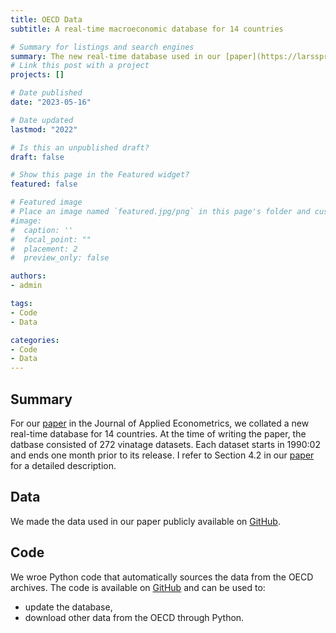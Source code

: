 ```yaml
---
title: OECD Data
subtitle: A real-time macroeconomic database for 14 countries

# Summary for listings and search engines
summary: The new real-time database used in our [paper](https://larsspreng.github.io/publication/fx_hmsu/) in the Journal of Applied Econometrics.
# Link this post with a project
projects: []

# Date published
date: "2023-05-16"

# Date updated
lastmod: "2022"

# Is this an unpublished draft?
draft: false

# Show this page in the Featured widget?
featured: false

# Featured image
# Place an image named `featured.jpg/png` in this page's folder and customize its options here.
#image:
#  caption: ''
#  focal_point: ""
#  placement: 2
#  preview_only: false

authors:
- admin

tags:
- Code
- Data

categories:
- Code
- Data
---
```


## Summary
For our [paper](https://larsspreng.github.io/publication/fx_hmsu/) in the Journal of Applied Econometrics, we collated a new real-time database for 14 countries. At the time of writing the paper, the datbase consisted of 272 vinatage datasets. Each dataset starts in 1990:02 and ends one month prior to its release. I refer to Section 4.2 in our [paper](https://larsspreng.github.io/publication/fx_hmsu/) for a detailed description.

## Data
We made the data used in our paper publicly available on [GitHub](https://larsspreng.github.io/publication/fx_hmsu/).  

## Code
We wroe Python code that automatically sources the data from the OECD archives. The code is available on [GitHub](https://github.com/larsspreng/OECD_Data/tree/main) and can be used to:
- update the database,
- download other data from the OECD through Python.